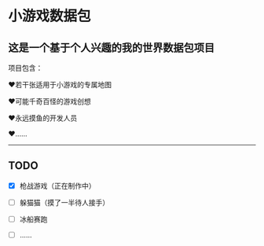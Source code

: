 # 小游戏数据包
## 这是一个基于个人兴趣的我的世界数据包项目

项目包含：

❤️若干张适用于小游戏的专属地图

❤️可能千奇百怪的游戏创想

❤️永远摸鱼的开发人员

❤️......

--------------------------------------------------------------------------------------

## TODO

- [x] 枪战游戏（正在制作中）

- [ ] 躲猫猫（摸了一半待人接手）

- [ ] 冰船赛跑

- [ ] ......

